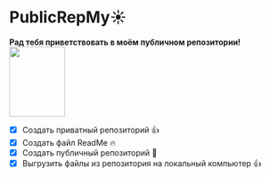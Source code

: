 # PublicRepMy:sunny:
<strong>Рад тебя приветствовать в моём публичном репозитории!</strong>
<br><img src="https://i.pinimg.com/564x/ff/cd/a1/ffcda1ddf83fe41924b1481d0ad1ccee.jpg" width="100" height="125">
- [x] Создать приватный репозиторий :thumbsup:
- [x] Создать файл ReadMe :fire:
- [x] Создать публичный репозиторий :couple:
- [x] Выгрузить файлы из репозитория на локальный компьютер :thumbsup:
